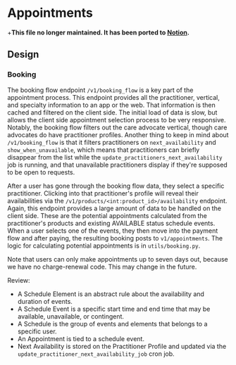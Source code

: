 # Appointments

+**This file no longer maintained. It has been ported to [Notion](https://www.notion.so/mavenclinic/Booking-Flow-00c7c2d594024ed0be106a7b05b10580).**

## Design
### Booking
The booking flow endpoint `/v1/booking_flow` is a key part of the appointment process. This endpoint provides all the practitioner, vertical, and specialty information to an app or the web. That information is then cached and filtered on the client side. The initial load of data is slow, but allows the client side appointment selection process to be very responsive. Notably, the booking flow filters out the care advocate vertical, though care advocates do have practitioner profiles. Another thing to keep in mind about `/v1/booking_flow` is that it filters practitioners on `next_availability` and `show_when_unavailable`, which means that practitioners can briefly disappear from the list while the `update_practitioners_next_availability` job is running, and that unavailable practitioners display if they're supposed to be open to requests.

After a user has gone through the booking flow data, they select a specific practitioner. Clicking into that practitioner's profile will reveal their availabilities via the `/v1/products/<int:product_id>/availability` endpoint. Again, this endpoint provides a large amount of data to be handled on the client side. These are the potential appointments calculated from the practitioner's products and existing AVAILABLE status schedule events. When a user selects one of the events, they then move into the payment flow and after paying, the resulting booking posts to `v1/appointments`. The logic for calculating potential appointments is in `utils/booking.py`.

Note that users can only make appointments up to seven days out, because we have no charge-renewal code. This may change in the future.

Review:
* A Schedule Element is an abstract rule about the availability and duration of events.
* A Schedule Event is a specific start time and end time that may be available, unavailable, or contingent.
* A Schedule is the group of events and elements that belongs to a specific user.
* An Appointment is tied to a schedule event.
* Next Availability is stored on the Practitioner Profile and updated via the `update_practitioner_next_availability_job` cron job.

